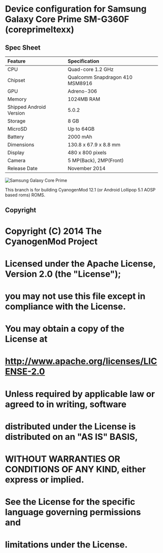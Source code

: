 # Device configuration for Samsung Galaxy Core Prime SM-G360F (coreprimeltexx)

## Spec Sheet

| Feature                 | Specification                     |
| :---------------------- | :-------------------------------- |
| CPU                     | Quad-core 1.2 GHz                 |
| Chipset                 | Qualcomm Snapdragon 410 MSM8916   |
| GPU                     | Adreno-306                        |
| Memory                  | 1024MB RAM                        |
| Shipped Android Version | 5.0.2                             |
| Storage                 | 8 GB                              |
| MicroSD                 | Up to 64GB                        |
| Battery                 | 2000 mAh                          |
| Dimensions              | 130.8 x 67.9 x 8.8 mm             |
| Display                 | 480 x 800 pixels                  |
| Camera                  | 5 MP(Back), 2MP(Front)            |
| Release Date            | November 2014                     |

![Samsung Galaxy Core Prime](http://cdn2.gsmarena.com/vv/bigpic/samsung-galaxy-core-prime.jpg "Samsung Galaxy Core Prime in black")

This branch is for building CyanogenMod 12.1 (or Android Lollipop 5.1 AOSP based roms) ROMS.

## Copyright

#
# Copyright (C) 2014 The CyanogenMod Project
#
# Licensed under the Apache License, Version 2.0 (the "License");
# you may not use this file except in compliance with the License.
# You may obtain a copy of the License at
#
#      http://www.apache.org/licenses/LICENSE-2.0
#
# Unless required by applicable law or agreed to in writing, software
# distributed under the License is distributed on an "AS IS" BASIS,
# WITHOUT WARRANTIES OR CONDITIONS OF ANY KIND, either express or implied.
# See the License for the specific language governing permissions and
# limitations under the License.
#
